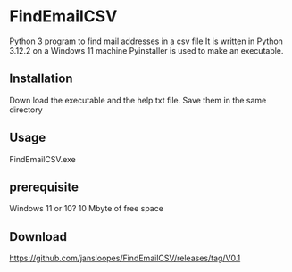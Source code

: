 # FindEmailCSV
Python 3 program to find mail addresses in a csv file
It is written in Python 3.12.2 on a Windows 11 machine
Pyinstaller is used to make an executable. 

## Installation

Down load the executable and the help.txt file. 
Save them in the same directory


## Usage

FindEmailCSV.exe

## prerequisite

Windows 11 or 10? 
10 Mbyte of free space

## Download
https://github.com/jansloopes/FindEmailCSV/releases/tag/V0.1
